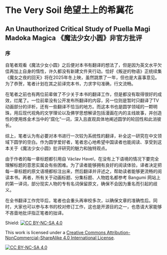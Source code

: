 # The Very Soil 绝望土上的希冀花
## An Unauthorized Critical Study of Puella Magi Madoka Magica 《魔法少女小圆》非官方批评
### 序
自笔者观看《魔法少女小圆》之后便对本书有翻译的想法了，但是因为英文水平欠佳再加上自身的惰性，许久都没有新建文件夹行动。恰好《叛逆的物语》正统续集《魔女之夜的回天》将在2025年冬上映，虽然跳票了一年，但也是大喜事意见。为了恭贺，笔者计划在其之前译完本书，力求字句准确，行文流畅。

在笔者之前也有两位前辈做了不少关于本书的翻译工作，但是都没有取得很好的成效，烂尾了。一位前辈没有公开发布所翻译的内容，另一位则是暂时只翻译了TV动画部分的评析，还有一些翻译不恰当的地方。而这本书也是圆学领域的一颗明珠，用后现代视角的文学理论以及佛学思想解读包括漫画在内的主线故事，并创造性的使用炼金术当中的“腐化”一词，深入且直观具体地阐述圆学的轮回性和此消彼长。

综上，笔者认为有必要对本书进行一次较为系统性的翻译，补全这一研究在中文领域下圆学的空白。作为圆学爱好者，笔者忠心地希望中国读者也能阅读、享受到这本关于《魔法少女小圆》批评研究的魅力和独特观点。

由于作者的每一章标题都引用自 Václav Havel，在没有上下语境的情况下要完全理解标题的意思实属会有些困难。为了读者能够拥有良好的阅读体验，译者决定把每一章标题的原文语境都标注出来，然后翻译并评述之，帮助读者能够更流畅的阅读本书。再者，所有关于动画标题、分集标题、人物姓名都参考 Bangumi 网站上的第一译词，部分现实人物的专有名词保留原文，确保不会因为重名而引起的歧义。

在全书翻译工作完毕后，笔者也会重头再审校多次，以确保文章的准确性后。同时，大家也可以参与本书的校对修订工作，这也是开源目的之一，也恳请大家能够不吝啬地批评指正笔者的拙译。

Shield: [![CC BY-NC-SA 4.0][cc-by-nc-sa-shield]][cc-by-nc-sa]

This work is licensed under a
[Creative Commons Attribution-NonCommercial-ShareAlike 4.0 International License][cc-by-nc-sa].

[![CC BY-NC-SA 4.0][cc-by-nc-sa-image]][cc-by-nc-sa]

[cc-by-nc-sa]: http://creativecommons.org/licenses/by-nc-sa/4.0/
[cc-by-nc-sa-image]: https://licensebuttons.net/l/by-nc-sa/4.0/88x31.png
[cc-by-nc-sa-shield]: https://img.shields.io/badge/License-CC%20BY--NC--SA%204.0-lightgrey.svg



